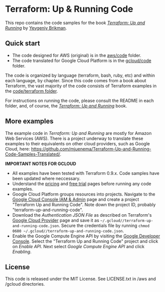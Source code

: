 # Terraform: Up & Running Code

This repo contains the code samples for the book *[Terraform: Up and Running](http://www.terraformupandrunning.com)* by
[Yevgeniy Brikman](http://www.ybrikman.com).


## Quick start

* The code designed for AWS (original) is in the [aws/code](/aws/code) folder. 
* The code translated for Google Cloud Platform is in the [gcloud/code](/gcloud/code) folder.

The code is organized by language (terraform, bash, ruby, etc) and within each language, by chapter. 
Since this code comes from a book about Terraform, the vast majority of the code consists of
Terraform examples in the [code/terraform folder](/code/terraform).

For instructions on running the code, please consult the README in each folder, and, of course, the
*[Terraform: Up and Running](http://www.terraformupandrunning.com)* book.

## More examples

The example code in *Terraform: Up and Running* are mostly for Amazon Web Services (AWS). There is a project underway
to translate these examples to their equivalents on other cloud providers, such as Google Cloud, here:
https://github.com/mjuenema/Terraform-Up-and-Running-Code-Samples-Translated/.

**IMPORTANT NOTES FOR GCLOUD**

* All examples have been tested with Terraform 0.9.x. 
  Code samples have been updated where neccessary.
* Understand the [pricing](https://cloud.google.com/pricing/)
  and [free trial](https://cloud.google.com/free/) pages before running any code examples.
* Google Cloud Platform groups resources into projects. Navigate to the
  [Google Cloud Console IAM & Admin](https://console.cloud.google.com/iam-admin/projects)
  page and create a project "Terraform Up and Running Code". Note down the project ID,
  probably "terraform-up-and-running-code".
* Download the *Authentication JSON File* as described on Terraform's
  [Google Cloud Provider](https://www.terraform.io/docs/providers/google/index.html)
  page and save it as `~/.gcloud//terraform-up-and-running-code.json`. Secure the credentials file
  by running `chmod 0600 ~/.gcloud//terraform-up-and-running-code.json`.
* Enable the Google Compute Engine API by visiting the
  [Google Developer Console](https://console.developers.google.com/apis/dashboard).
  Select the "Terraform Up and Running Code" project and click on *Enable API*.
  Next select *Google Compute Engine API* and click *Enabling*.

## License

This code is released under the MIT License. See LICENSE.txt in /aws and /gcloud directories.
